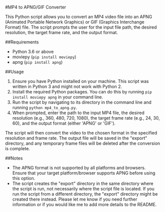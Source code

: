 #MP4 to APNG/GIF Converter

This Python script allows you to convert an MP4 video file into an APNG (Animated Portable Network Graphics) or GIF (Graphics Interchange Format) file. The script prompts the user for the input file path, the desired resolution, the target frame rate, and the output format.

##Requirements

- Python 3.6 or above
- moviepy (`pip install moviepy`)
- apng (`pip install apng`)


##Usage

1. Ensure you have Python installed on your machine. This script was written in Python 3 and might not work with Python 2.
2. Install the required Python packages. You can do this by running `pip install moviepy apng` in your command line.
3. Run the script by navigating to its directory in the command line and running `python mp4_to_apng.py`.
4. When prompted, enter the path to the input MP4 file, the desired resolution (e.g., 360, 480, 720, 1080), the target frame rate (e.g., 24, 30, 60), and the output format (either 'APNG' or 'GIF').

The script will then convert the video to the chosen format in the specified resolution and frame rate. The output file will be saved in the "export" directory, and any temporary frame files will be deleted after the conversion is complete.

##Notes

- The APNG format is not supported by all platforms and browsers. Ensure that your target platform/browser supports APNG before using this option.
- The script creates the "export" directory in the same directory where the script is run, not necessarily where the script file is located. If you run the script from a different directory, the "export" directory might be created there instead.
Please let me know if you need further information or if you would like me to add more details to the README.